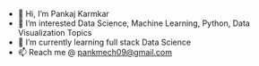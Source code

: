 - 👋 Hi, I’m Pankaj Karmkar
- 👀 I’m interested Data Science, Machine Learning, Python, Data Visualization Topics
- 🌱 I’m currently learning full stack Data Science
- 📫 Reach me @ pankmech09@gmail.com

<!---
pankmech09/pankmech09 is a ✨ special ✨ repository because its `README.md` (this file) appears on your GitHub profile.
You can click the Preview link to take a look at your changes.
--->
